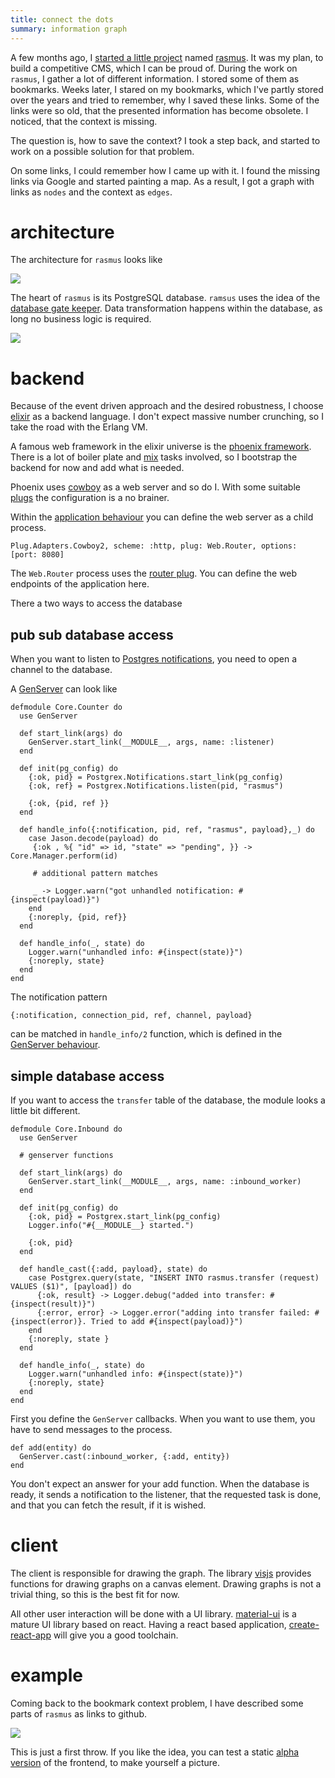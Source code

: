 ```yaml
---
title: connect the dots 
summary: information graph
---
```


A few months ago, I [started a little project][rasmusPart1] named [rasmus][sources].
It was my plan, to build a competitive CMS, which I can be proud of.
During the work on `rasmus`, I gather a lot of different information.
I stored some of them as bookmarks. 
Weeks later, I stared on my bookmarks, which I've partly stored over the years and tried to remember, why I saved these links. 
Some of the links were so old, that the presented information has become obsolete.
I noticed, that the context is missing.

The question is, how to save the context?
I took a step back, and started to work on a possible solution for that problem.

On some links, I could remember how I came up with it. 
I found the missing links via Google and started painting a map.
As a result, I got a graph with links as `nodes` and the context as `edges`.

<!--more-->

# architecture

The architecture for `rasmus` looks like

![][concept]

The heart of `rasmus` is its PostgreSQL database.
`ramsus` uses the idea of the [database gate keeper][dbArchitecturePart3].
Data transformation happens within the database, as long no business logic is required.

![][informationflow]

# backend

Because of the event driven approach and the desired robustness, I choose [elixir][elixir] as a backend language. 
I don't expect massive number crunching, so I take the road with the Erlang VM.

A famous web framework in the elixir universe is the [phoenix framework][phoenix].
There is a lot of boiler plate and [mix][mix] tasks involved, so I bootstrap the backend for now and add what is needed.

Phoenix uses [cowboy][cowboy] as a web server and so do I.
With some suitable [plugs][plug] the configuration is a no brainer.

Within the [application behaviour][application] you can define the web server as a child process. 

    Plug.Adapters.Cowboy2, scheme: :http, plug: Web.Router, options: [port: 8080]

The `Web.Router` process uses the [router plug][plugRouter].
You can define the web endpoints of the application here.

There a two ways to access the database

## pub sub database access

When you want to listen to [Postgres notifications][notify], you need to open a channel to the database.

A [GenServer][genserver] can look like

    defmodule Core.Counter do
      use GenServer
    
      def start_link(args) do
        GenServer.start_link(__MODULE__, args, name: :listener)
      end
    
      def init(pg_config) do
        {:ok, pid} = Postgrex.Notifications.start_link(pg_config)
        {:ok, ref} = Postgrex.Notifications.listen(pid, "rasmus")
    
        {:ok, {pid, ref }}
      end
    
      def handle_info({:notification, pid, ref, "rasmus", payload},_) do
        case Jason.decode(payload) do
         {:ok , %{ "id" => id, "state" => "pending", }} -> Core.Manager.perform(id)
   
         # additional pattern matches

         _ -> Logger.warn("got unhandled notification: #{inspect(payload)}")
        end
        {:noreply, {pid, ref}}
      end
    
      def handle_info(_, state) do
        Logger.warn("unhandled info: #{inspect(state)}")
        {:noreply, state}
      end
    end

The notification pattern

    {:notification, connection_pid, ref, channel, payload}

can be matched in `handle_info/2` function, which is defined in the [GenServer behaviour][handleInfo].

## simple database access

If you want to access the `transfer` table of the database, the module looks a little bit different.

    defmodule Core.Inbound do
      use GenServer
    
      # genserver functions
    
      def start_link(args) do
        GenServer.start_link(__MODULE__, args, name: :inbound_worker)
      end
    
      def init(pg_config) do
        {:ok, pid} = Postgrex.start_link(pg_config)
        Logger.info("#{__MODULE__} started.")
    
        {:ok, pid}
      end
    
      def handle_cast({:add, payload}, state) do
        case Postgrex.query(state, "INSERT INTO rasmus.transfer (request) VALUES ($1)", [payload]) do
          {:ok, result} -> Logger.debug("added into transfer: #{inspect(result)}")
          {:error, error} -> Logger.error("adding into transfer failed: #{inspect(error)}. Tried to add #{inspect(payload)}")
        end
        {:noreply, state }
      end
    
      def handle_info(_, state) do
        Logger.warn("unhandled info: #{inspect(state)}")
        {:noreply, state}
      end
    end

First you define the `GenServer` callbacks.
When you want to use them, you have to send messages to the process.

    def add(entity) do
      GenServer.cast(:inbound_worker, {:add, entity})
    end

You don't expect an answer for your add function. 
When the database is ready, it sends a notification to the listener, that the requested task is done, and that you can fetch the result, if it is wished.

# client

The client is responsible for drawing the graph. 
The library [visjs][visjs] provides functions for drawing graphs on a canvas element.
Drawing graphs is not a trivial thing, so this is the best fit for now.

All other user interaction will be done with a UI library.
[material-ui][materialui] is a mature UI library based on react.
Having a react based application, [create-react-app][create-react-app] will give you a good toolchain.

# example

Coming back to the bookmark context problem, I have described some parts of `rasmus` as links to github. 

![][rasmusExample]

This is just a first throw.
If you like the idea, you can test  a static [alpha version][alpha] of the frontend, to make yourself a picture.


[rasmusPart1]: /posts/2018-02-19-rasmus.html
[dbArchitecturePart3]: /posts/2017-08-07-database-architecture-part3.html
[sources]: https://github.com/enter-haken/rasmus
[concept]: /images/rasmus_concept.png
[informationflow]: /images/rasmus_information_flow.png
[alpha]: /example/rasmus/alpha/index.html
[phoenix]: https://phoenixframework.org/
[elixir]: https://elixir-lang.org/
[mix]: https://hexdocs.pm/mix/Mix.html
[cowboy]: https://ninenines.eu/
[plug]: https://hexdocs.pm/plug/readme.html
[plugStatic]: https://hexdocs.pm/plug/Plug.Static.html
[plugCowboy2]: https://hexdocs.pm/plug/Plug.Adapters.Cowboy2.html
[application]: https://hexdocs.pm/elixir/Application.html
[plugRouter]: https://hexdocs.pm/plug/Plug.Router.html
[postgrex]: https://hexdocs.pm/postgrex/readme.html
[notify]: https://www.postgresql.org/docs/current/static/sql-notify.html 
[handleInfo]: https://hexdocs.pm/elixir/GenServer.html#c:handle_info/2
[genserver]: https://hexdocs.pm/elixir/GenServer.html
[create-react-app]: https://github.com/facebook/create-react-app
[visjs]: http://visjs.org/
[materialui]: https://material-ui.com/
[rasmusExample]: /images/rasmus_frontend.png
